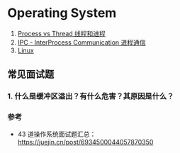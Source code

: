 # Operating System

1. [Process vs Thread 线程和进程](process_thread.md)
2. [IPC - InterProcess Communication 进程通信](interprocess_communication.md)
3. [Linux](linux.md)

## 常见面试题

### 1. 什么是缓冲区溢出？有什么危害？其原因是什么？

### 参考

- 43 道操作系统面试题汇总：https://juejin.cn/post/6934500044057870350
